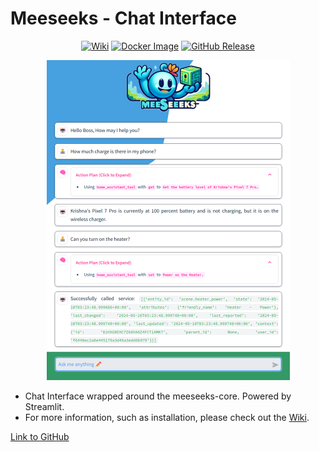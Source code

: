 # Meeseeks - Chat Interface
<p align="center">
    <a href="https://github.com/bearlike/Personal-Assistant/wiki"><img alt="Wiki" src="https://img.shields.io/badge/GitHub-Wiki-blue?style=for-the-badge&logo=github"></a>
    <a href="https://github.com/bearlike/Personal-Assistant/pkgs/container/meeseeks-chat"><img src="https://img.shields.io/badge/ghcr.io-bearlike/meeseeks&#x2212;chat:latest-blue?style=for-the-badge&logo=docker&logoColor=white" alt="Docker Image"></a>
    <a href="https://github.com/bearlike/Personal-Assistant/releases"><img src="https://img.shields.io/github/v/release/bearlike/Personal-Assistant?style=for-the-badge&" alt="GitHub Release"></a>
</p>


<p align="center">
    <img src="../docs/screenshot_chat_app_1.png" alt="Screenshot of Meeseks WebUI" height="512px">
</p>


- Chat Interface wrapped around the meeseeks-core. Powered by Streamlit.
- For more information, such as installation, please check out the [Wiki](https://github.com/bearlike/Personal-Assistant/wiki).


[Link to GitHub](https://github.com/bearlike/Personal-Assistant)
